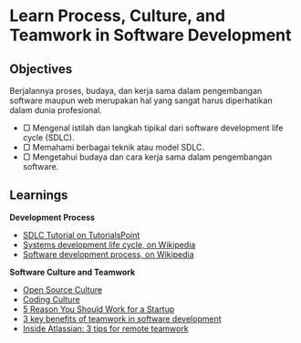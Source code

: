# Learn Process, Culture, and Teamwork in Software Development

## Objectives

Berjalannya proses, budaya, dan kerja sama dalam pengembangan software maupun web merupakan hal yang sangat harus diperhatikan dalam dunia profesional.

- ▢ Mengenal istilah dan langkah tipikal dari software development life cycle (SDLC).
- ▢ Memahami berbagai teknik atau model SDLC.
- ▢ Mengetahui budaya dan cara kerja sama dalam pengembangan software.

## Learnings

**Development Process**

- [SDLC Tutorial on TutorialsPoint](http://www.tutorialspoint.com/sdlc)
- [Systems development life cycle, on Wikipedia](https://en.wikipedia.org/wiki/Systems_development_life_cycle)
- [Software development process, on Wikipedia](https://en.wikipedia.org/wiki/Software_development_process)

**Software Culture and Teamwork**

- [Open Source Culture](https://www.thoughtworks.com/insights/blog/culture-open-source)
- [Coding Culture](https://www.infoq.com/articles/coding-culture)
- [5 Reason You Should Work for a Startup](https://techcrunch.com/2014/09/20/5-reasons-you-should-work-for-a-startup-at-least-once/)
- [3 key benefits of teamwork in software development](https://www.linkedin.com/pulse/3-key-benefits-teamwork-software-development-ignacio-caldentey)
- [Inside Atlassian: 3 tips for remote teamwork](http://blogs.atlassian.com/2013/07/how-atlassian-does-it-3-tips-for-remote-teamwork/)
